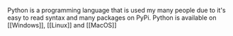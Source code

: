Python is a programming language that is used my many people due to it's easy to read syntax and many packages on PyPi. Python is available on [[Windows]], [[Linux]] and [[MacOS]]